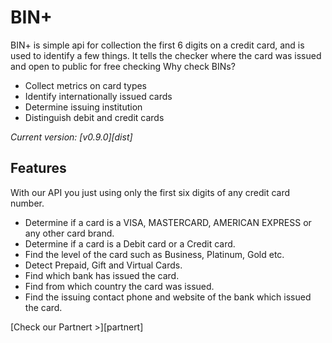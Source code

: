 BIN+
=======

BIN+ is simple api for collection the first 6 digits on a credit card, and is used to identify a few things. It tells the checker where the card was issued and open to public for free checking
Why check BINs? 

 * Collect metrics on card types
 * Identify internationally issued cards
 * Determine issuing institution
 * Distinguish debit and credit cards

*Current version: [v0.9.0][dist]*

Features
---------------
With our API you just using only the first six digits of any credit card number.

* Determine if a card is a VISA, MASTERCARD, AMERICAN EXPRESS or any other card brand.
* Determine if a card is a Debit card or a Credit card.
* Find the level of the card such as Business, Platinum, Gold etc.
* Detect Prepaid, Gift and Virtual Cards.
* Find which bank has issued the card.
* Find from which country the card was issued.
* Find the issuing contact phone and website of the bank which issued the card.

[Check our Partnert >][partnert]
